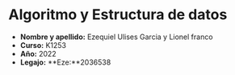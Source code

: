 # Algoritmo y Estructura de datos

- **Nombre y apellido:** Ezequiel Ulises Garcia y Lionel franco
- **Curso:** K1253
- **Año:** 2022
- **Legajo:**
      **Eze:**2036538 
